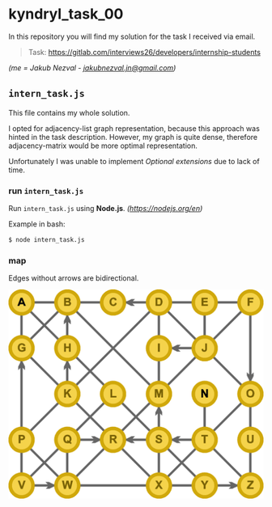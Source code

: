 # kyndryl_task_00

In this repository you will find my solution for the task I received via email.

> Task: https://gitlab.com/interviews26/developers/internship-students

*(me = Jakub Nezval - jakubnezval.jn@gmail.com)* 

## `intern_task.js`

This file contains my whole solution.

I opted for adjacency-list graph representation, because this approach was hinted in the task description.
However, my graph is quite dense, therefore adjacency-matrix would be more optimal representation.

Unfortunately I was unable to implement *Optional extensions* due to lack of time.

### run `intern_task.js`

Run `intern_task.js` using **Node.js**. *(https://nodejs.org/en)*

Example in bash:

```bash
$ node intern_task.js
```

### map

Edges without arrows are bidirectional.

![map](/img/kyndryl_map.png)
